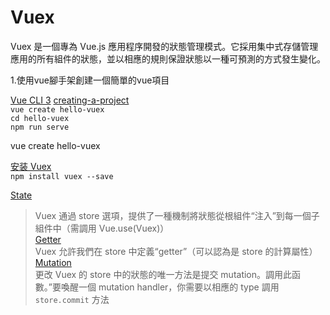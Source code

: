 # Vuex

Vuex 是一個專為 Vue.js 應用程序開發的狀態管理模式。它採用集中式存儲管理應用的所有組件的狀態，並以相應的規則保證狀態以一種可預測的方式發生變化。

1.使用vue腳手架創建一個簡單的vue項目

[Vue CLI 3](https://cli.vuejs.org/)  [creating-a-project](https://cli.vuejs.org/zh/guide/creating-a-project.html)  
`vue create hello-vuex`  
`cd hello-vuex`  
`npm run serve`  

vue create hello-vuex

[安装 Vuex](https://vuex.vuejs.org/zh/installation.html)  
`npm install vuex --save`  

[State](https://vuex.vuejs.org/zh/guide/)  
> Vuex 通過 store 選項，提供了一種機制將狀態從根組件“注入”到每一個子組件中（需調用 Vue.use(Vuex)）  
[Getter](https://vuex.vuejs.org/zh/guide/getters.html)  
> Vuex 允許我們在 store 中定義“getter”（可以認為是 store 的計算屬性）
[Mutation](https://vuex.vuejs.org/zh/guide/mutations.html)  
> 更改 Vuex 的 store 中的狀態的唯一方法是提交 mutation。調用此函數。”要喚醒一個 mutation handler，你需要以相應的 type 調用 `store.commit` 方法